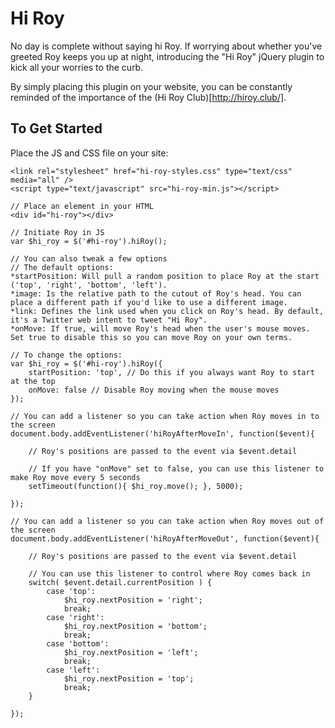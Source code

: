 # Hi Roy

No day is complete without saying hi Roy. If worrying about whether you've greeted Roy keeps you up at night, introducing the "Hi Roy" jQuery plugin to kick all your worries to the curb.

By simply placing this plugin on your website, you can be constantly reminded of the importance of the (Hi Roy Club)[http://hiroy.club/].

## To Get Started

Place the JS and CSS file on your site:

```
<link rel="stylesheet" href="hi-roy-styles.css" type="text/css" media="all" />
<script type="text/javascript" src="hi-roy-min.js"></script>
```

```
// Place an element in your HTML
<div id="hi-roy"></div>
```

```
// Initiate Roy in JS
var $hi_roy = $('#hi-roy').hiRoy();
```

```
// You can also tweak a few options
// The default options:
*startPosition: Will pull a random position to place Roy at the start ('top', 'right', 'bottom', 'left').
*image: Is the relative path to the cutout of Roy's head. You can place a different path if you'd like to use a different image.
*link: Defines the link used when you click on Roy's head. By default, it's a Twitter web intent to tweet "Hi Roy".
*onMove: If true, will move Roy's head when the user's mouse moves. Set true to disable this so you can move Roy on your own terms.

// To change the options:
var $hi_roy = $('#hi-roy').hiRoy({
    startPosition: 'top', // Do this if you always want Roy to start at the top
    onMove: false // Disable Roy moving when the mouse moves
});
```

```
// You can add a listener so you can take action when Roy moves in to the screen
document.body.addEventListener('hiRoyAfterMoveIn', function($event){

    // Roy's positions are passed to the event via $event.detail

    // If you have "onMove" set to false, you can use this listener to make Roy move every 5 seconds
    setTimeout(function(){ $hi_roy.move(); }, 5000);

});
```

```
// You can add a listener so you can take action when Roy moves out of the screen
document.body.addEventListener('hiRoyAfterMoveOut', function($event){

    // Roy's positions are passed to the event via $event.detail

    // You can use this listener to control where Roy comes back in
    switch( $event.detail.currentPosition ) {
        case 'top':
            $hi_roy.nextPosition = 'right';
            break;
        case 'right':
            $hi_roy.nextPosition = 'bottom';
            break;
        case 'bottom':
            $hi_roy.nextPosition = 'left';
            break;
        case 'left':
            $hi_roy.nextPosition = 'top';
            break;
    }

});
```